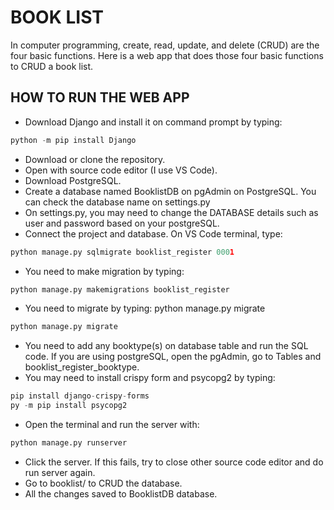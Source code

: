 # BOOK LIST

In computer programming, create, read, update, and delete (CRUD) are the four basic functions. Here is a web app that does those four basic functions to CRUD a book list.

## HOW TO RUN THE WEB APP

- Download Django and install it on command prompt by typing: 
```python
python -m pip install Django
```
- Download or clone the repository.
- Open with source code editor (I use VS Code).
- Download PostgreSQL.
- Create a database named BooklistDB on pgAdmin on PostgreSQL. You can check the database name on settings.py
- On settings.py, you may need to change the DATABASE details such as user and password based on your postgreSQL.
- Connect the project and database. On VS Code terminal, type: 
```python
python manage.py sqlmigrate booklist_register 0001
```
- You need to make migration by typing: 
```python
python manage.py makemigrations booklist_register
```
- You need to migrate by typing: python manage.py migrate
```python
python manage.py migrate
```
- You need to add any booktype(s) on database table and run the SQL code. If you are using postgreSQL, open the pgAdmin, go to Tables and booklist_register_booktype.
- You may need to install crispy form and psycopg2 by typing: 
```python
pip install django-crispy-forms
py -m pip install psycopg2
```
- Open the terminal and run the server with: 
```python
python manage.py runserver
```
- Click the server. If this fails, try to close other source code editor and do run server again.
- Go to booklist/ to CRUD the database.
- All the changes saved to BooklistDB database.
